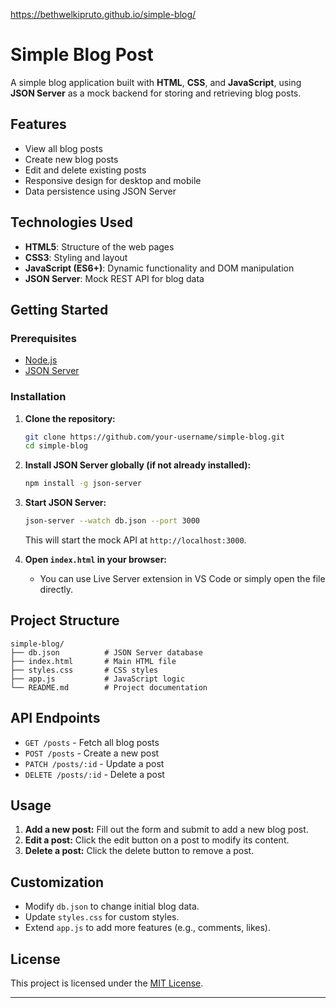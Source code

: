 https://bethwelkipruto.github.io/simple-blog/
# Simple Blog Post

A simple blog application built with **HTML**, **CSS**, and **JavaScript**, using **JSON Server** as a mock backend for storing and retrieving blog posts.

## Features

- View all blog posts
- Create new blog posts
- Edit and delete existing posts
- Responsive design for desktop and mobile
- Data persistence using JSON Server

## Technologies Used

- **HTML5**: Structure of the web pages
- **CSS3**: Styling and layout
- **JavaScript (ES6+)**: Dynamic functionality and DOM manipulation
- **JSON Server**: Mock REST API for blog data

## Getting Started

### Prerequisites

- [Node.js](https://nodejs.org/)
- [JSON Server](https://github.com/typicode/json-server)

### Installation

1. **Clone the repository:**
    ```bash
    git clone https://github.com/your-username/simple-blog.git
    cd simple-blog
    ```

2. **Install JSON Server globally (if not already installed):**
    ```bash
    npm install -g json-server
    ```

3. **Start JSON Server:**
    ```bash
    json-server --watch db.json --port 3000
    ```
    This will start the mock API at `http://localhost:3000`.

4. **Open `index.html` in your browser:**
    - You can use Live Server extension in VS Code or simply open the file directly.

## Project Structure

```
simple-blog/
├── db.json          # JSON Server database
├── index.html       # Main HTML file
├── styles.css       # CSS styles
├── app.js           # JavaScript logic
└── README.md        # Project documentation
```

## API Endpoints

- `GET /posts` - Fetch all blog posts
- `POST /posts` - Create a new post
- `PATCH /posts/:id` - Update a post
- `DELETE /posts/:id` - Delete a post

## Usage

1. **Add a new post:** Fill out the form and submit to add a new blog post.
2. **Edit a post:** Click the edit button on a post to modify its content.
3. **Delete a post:** Click the delete button to remove a post.

## Customization

- Modify `db.json` to change initial blog data.
- Update `styles.css` for custom styles.
- Extend `app.js` to add more features (e.g., comments, likes).

## License

This project is licensed under the [MIT License](LICENSE).

---

